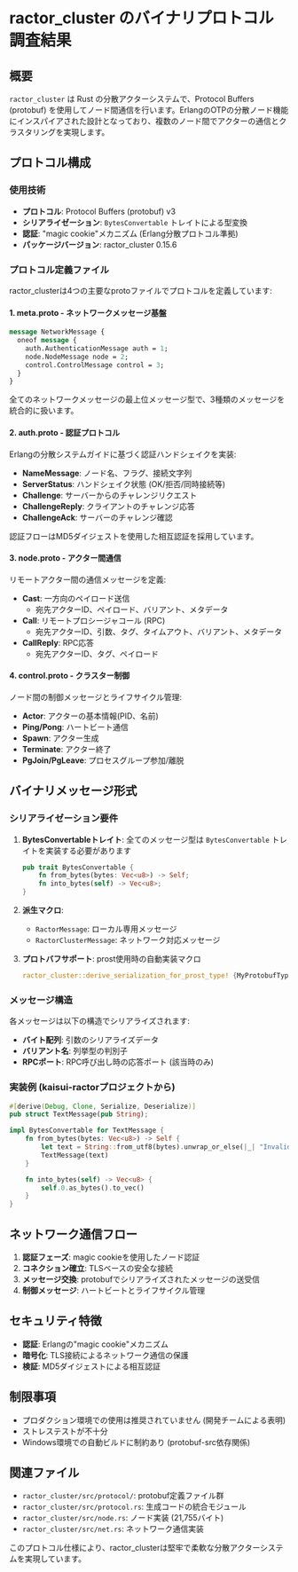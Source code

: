 # ractor_cluster のバイナリプロトコル調査結果

## 概要

`ractor_cluster` は Rust の分散アクターシステムで、Protocol Buffers (protobuf) を使用してノード間通信を行います。ErlangのOTPの分散ノード機能にインスパイアされた設計となっており、複数のノード間でアクターの通信とクラスタリングを実現します。

## プロトコル構成

### 使用技術

- **プロトコル**: Protocol Buffers (protobuf) v3
- **シリアライゼーション**: `BytesConvertable` トレイトによる型変換
- **認証**: "magic cookie"メカニズム (Erlang分散プロトコル準拠)
- **パッケージバージョン**: ractor_cluster 0.15.6

### プロトコル定義ファイル

ractor_clusterは4つの主要なprotoファイルでプロトコルを定義しています:

#### 1. meta.proto - ネットワークメッセージ基盤

```protobuf
message NetworkMessage {
  oneof message {
    auth.AuthenticationMessage auth = 1;
    node.NodeMessage node = 2;
    control.ControlMessage control = 3;
  }
}
```

全てのネットワークメッセージの最上位メッセージ型で、3種類のメッセージを統合的に扱います。

#### 2. auth.proto - 認証プロトコル

Erlangの分散システムガイドに基づく認証ハンドシェイクを実装:

- **NameMessage**: ノード名、フラグ、接続文字列
- **ServerStatus**: ハンドシェイク状態 (OK/拒否/同時接続等)
- **Challenge**: サーバーからのチャレンジリクエスト
- **ChallengeReply**: クライアントのチャレンジ応答
- **ChallengeAck**: サーバーのチャレンジ確認

認証フローはMD5ダイジェストを使用した相互認証を採用しています。

#### 3. node.proto - アクター間通信

リモートアクター間の通信メッセージを定義:

- **Cast**: 一方向のペイロード送信
    - 宛先アクターID、ペイロード、バリアント、メタデータ
- **Call**: リモートプロシージャコール (RPC)
    - 宛先アクターID、引数、タグ、タイムアウト、バリアント、メタデータ
- **CallReply**: RPC応答
    - 宛先アクターID、タグ、ペイロード

#### 4. control.proto - クラスター制御

ノード間の制御メッセージとライフサイクル管理:

- **Actor**: アクターの基本情報(PID、名前)
- **Ping/Pong**: ハートビート通信
- **Spawn**: アクター生成
- **Terminate**: アクター終了
- **PgJoin/PgLeave**: プロセスグループ参加/離脱

## バイナリメッセージ形式

### シリアライゼーション要件

1. **BytesConvertableトレイト**: 全てのメッセージ型は `BytesConvertable` トレイトを実装する必要があります

    ```rust
    pub trait BytesConvertable {
        fn from_bytes(bytes: Vec<u8>) -> Self;
        fn into_bytes(self) -> Vec<u8>;
    }
    ```

2. **派生マクロ**:

    - `RactorMessage`: ローカル専用メッセージ
    - `RactorClusterMessage`: ネットワーク対応メッセージ

3. **プロトバフサポート**: prost使用時の自動実装マクロ
    ```rust
    ractor_cluster::derive_serialization_for_prost_type! {MyProtobufType}
    ```

### メッセージ構造

各メッセージは以下の構造でシリアライズされます:

- **バイト配列**: 引数のシリアライズデータ
- **バリアント名**: 列挙型の判別子
- **RPCポート**: RPC呼び出し時の応答ポート (該当時のみ)

### 実装例 (kaisui-ractorプロジェクトから)

```rust
#[derive(Debug, Clone, Serialize, Deserialize)]
pub struct TextMessage(pub String);

impl BytesConvertable for TextMessage {
    fn from_bytes(bytes: Vec<u8>) -> Self {
        let text = String::from_utf8(bytes).unwrap_or_else(|_| "Invalid UTF-8".to_string());
        TextMessage(text)
    }

    fn into_bytes(self) -> Vec<u8> {
        self.0.as_bytes().to_vec()
    }
}
```

## ネットワーク通信フロー

1. **認証フェーズ**: magic cookieを使用したノード認証
2. **コネクション確立**: TLSベースの安全な接続
3. **メッセージ交換**: protobufでシリアライズされたメッセージの送受信
4. **制御メッセージ**: ハートビートとライフサイクル管理

## セキュリティ特徴

- **認証**: Erlangの"magic cookie"メカニズム
- **暗号化**: TLS接続によるネットワーク通信の保護
- **検証**: MD5ダイジェストによる相互認証

## 制限事項

- プロダクション環境での使用は推奨されていません (開発チームによる表明)
- ストレステストが不十分
- Windows環境での自動ビルドに制約あり (protobuf-src依存関係)

## 関連ファイル

- `ractor_cluster/src/protocol/`: protobuf定義ファイル群
- `ractor_cluster/src/protocol.rs`: 生成コードの統合モジュール
- `ractor_cluster/src/node.rs`: ノード実装 (21,755バイト)
- `ractor_cluster/src/net.rs`: ネットワーク通信実装

このプロトコル仕様により、ractor_clusterは堅牢で柔軟な分散アクターシステムを実現しています。
